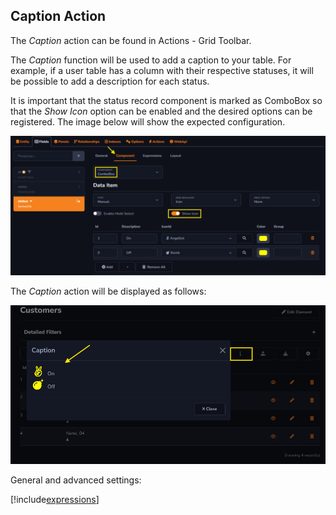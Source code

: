## Caption Action

The *Caption* action can be found in Actions - Grid Toolbar.

The *Caption* function will be used to add a caption to your table. For example, if a user table has a column with their respective statuses, it will be possible to add a description for each status.

It is important that the status record component is marked as ComboBox so that the *Show Icon* option can be enabled and the desired options can be registered. The image below will show the expected configuration.

![](../../media/Action_caption_example_1.png)

The *Caption* action will be displayed as follows:

![](../../media/Action_caption_example_2.png)

General and advanced settings:

[!include[expressions](overview_action.md)]